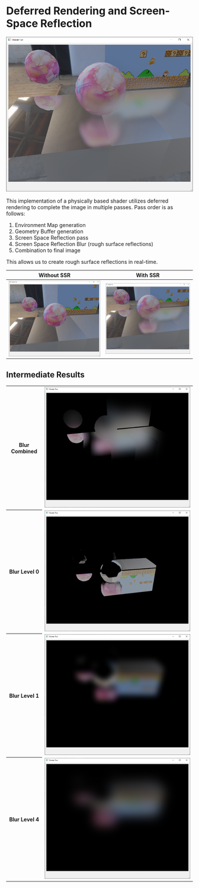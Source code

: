 Deferred Rendering and Screen-Space Reflection
======================

<div align="center">
  <img src="output/final.png"/>
</div>

This implementation of a physically based shader utilizes deferred rendering to complete the image in multiple passes. Pass order is as follows:
1. Environment Map generation
2. Geometry Buffer generation
3. Screen Space Reflection pass
4. Screen Space Reflection Blur (rough surface reflections)
5. Combination to final image

This allows us to create rough surface reflections in real-time.

| Without SSR  | With SSR |
| ------------- | ------------- |
| ![](output/beforeSSR.png)  | ![](output/final.png)  |

Intermediate Results
----------------------

<table>
  <tr>
    <th>Blur Combined</th>
    <td><img src="output/glossFinal.png"/></td>
  </tr>
  <tr>
    <th>Blur Level 0</th>
    <td><img src="output/gloss0.png"/></td>
  </tr>
  <tr>
    <th>Blur Level 1</th>
    <td><img src="output/gloss1.png"/></td>
  </tr>
  <tr>
    <th>Blur Level 4</th>
    <td><img src="output/gloss4.png"/></td>
  </tr>
</table>
